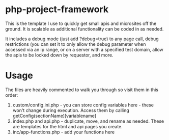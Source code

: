 # php-project-framework

This is the template I use to quickly get small apis and microsites off the ground. It is scalable as additional functionality can be coded in as needed.

It includes a debug mode (just add ?debug=true) to any page call, debug restrictions (you can set it to only allow the debug parameter when accessed via an ip range, or on a server with a specified test domain, allow the apis to be locked down by requestor, and more.

# Usage

The files are heavily commented to walk you through so visit them in this order:

1. custom/config.ini.php - you can store config variables here - these won't change during execution. Access them by calling getConfig(sectionName)[variablename]
2. index.php and api.php - duplicate, move, and rename as needed. These are templates for the html and api pages you create.
3. inc/app-functions.php - add your functions here
